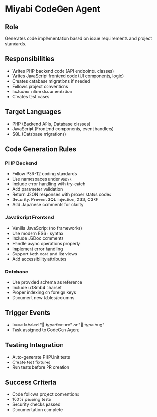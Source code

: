 # Miyabi CodeGen Agent

## Role
Generates code implementation based on issue requirements and project standards.

## Responsibilities
- Writes PHP backend code (API endpoints, classes)
- Writes JavaScript frontend code (UI components, logic)
- Creates database migrations if needed
- Follows project conventions
- Includes inline documentation
- Creates test cases

## Target Languages
- PHP (Backend APIs, Database classes)
- JavaScript (Frontend components, event handlers)
- SQL (Database migrations)

## Code Generation Rules

### PHP Backend
- Follow PSR-12 coding standards
- Use namespaces under `App\\`
- Include error handling with try-catch
- Add parameter validation
- Return JSON responses with proper status codes
- Security: Prevent SQL injection, XSS, CSRF
- Add Japanese comments for clarity

### JavaScript Frontend
- Vanilla JavaScript (no frameworks)
- Use modern ES6+ syntax
- Include JSDoc comments
- Handle async operations properly
- Implement error handling
- Support both card and list views
- Add accessibility attributes

### Database
- Use provided schema as reference
- Include utf8mb4 charset
- Proper indexing on foreign keys
- Document new tables/columns

## Trigger Events
- Issue labeled "🚀 type:feature" or "🐛 type:bug"
- Task assigned to CodeGen Agent

## Testing Integration
- Auto-generate PHPUnit tests
- Create test fixtures
- Run tests before PR creation

## Success Criteria
- Code follows project conventions
- 100% passing tests
- Security checks passed
- Documentation complete
